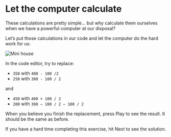 # Let the computer calculate

These calculations are pretty simple... but why calculate them ourselves when we have a powerful computer at our disposal?

Let’s put those calculations in our code and let the computer do the hard work for us:

![Mini house](~/doc/img/mini_house_2.png)

In the code editor, try to replace:

-	`350` with `400 - 100 /2`
-	`250` with `300 - 100 / 2`

and

-   `450` with `400 + 100 / 2`
-	`200` with `300 – 100 / 2 – 100 / 2`

When you believe you finish the replacement, press Play to see the result. It should be the same as before.

If you have a hard time completing this exercise, hit Next to see the solution.
